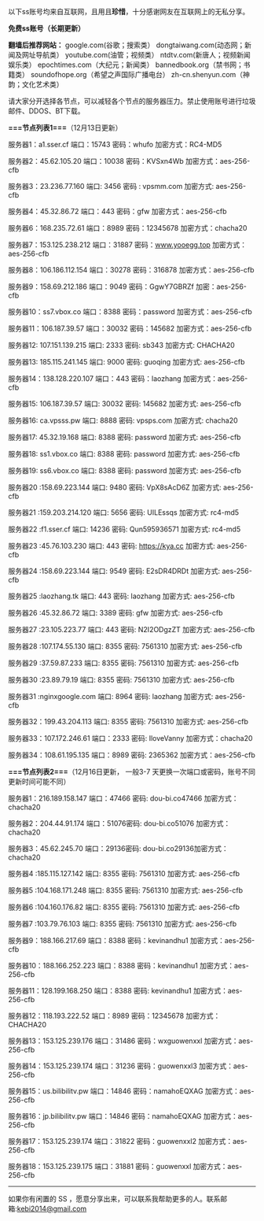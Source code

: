 以下ss账号均来自互联网，且用且**珍惜**，十分感谢网友在互联网上的无私分享。

**免费ss账号（长期更新）**

**翻墙后推荐网站：** google.com(谷歌；搜索类） dongtaiwang.com(动态网；新闻及网址导航类）  youtube.com(油管；视频类）  ntdtv.com(新唐人；视频新闻娱乐类）    epochtimes.com（大纪元；新闻类）   bannedbook.org（禁书网；书籍类）   soundofhope.org（希望之声国际广播电台）
    zh-cn.shenyun.com（神韵；文化艺术类）

请大家分开选择各节点，可以减轻各个节点的服务器压力。禁止使用账号进行垃圾邮件、DDOS、BT下载。

**===节点列表1===**（12月13日更新）

服务器1：a1.sser.cf
端口：15743
密码：whufo
加密方式：RC4-MD5

服务器2：45.62.105.20
端口：10038
密码：KVSxn4Wb
加密方式：aes-256-cfb


服务器3：23.236.77.160
端口: 3456
密码 : vpsmm.com
加密方式: aes-256-cfb


服务器4：45.32.86.72
端口：443
密码：gfw
加密方式：aes-256-cfb


服务器6：168.235.72.61
端口：8989
密码：12345678
加密方式：chacha20

服务器7：153.125.238.212
端口：31887
密码：www.yooegg.top
加密方式：aes-256-cfb

服务器8：106.186.112.154
端口：30278
密码：316878
加密方式：aes-256-cfb

服务器9：158.69.212.186
端口：9049
密码：GgwY7GBRZf
加密：aes-256-cfb

服务器10：ss7.vbox.co
端口：8388
密码：password
加密方式：aes-256-cfb


服务器11：106.187.39.57
端口：30032
密码：145682
加密方式：aes-256-cfb

服务器12: 107.151.139.215
端口: 2333
密码: sb343
加密方式: CHACHA20


服务器13: 185.115.241.145
端口: 9000
密码: guoqing
加密方式: aes-256-cfb

服务器14：138.128.220.107
端口：443
密码：laozhang
加密方式：aes-256-cfb


服务器15: 106.187.39.57
端口: 30032
密码: 145682
加密方式: aes-256-cfb

服务器16: ca.vpsss.pw
端口: 8888
密码: vpsps.com
加密方式: chacha20

服务器17: 45.32.19.168
端口: 8388
密码: password
加密方式: aes-256-cfb

服务器18: ss1.vbox.co
端口: 8388
密码: password
加密方式: aes-256-cfb

服务器19: ss6.vbox.co
端口: 8388
密码: password
加密方式: aes-256-cfb

服务器20 :158.69.223.144
端口: 9480
密码: VpX8sAcD6Z
加密方式: aes-256-cfb

服务器21 :159.203.214.120
端口: 5656
密码: UILEssqs
加密方式: rc4-md5

服务器22 :f1.sser.cf
端口: 14236
密码: Qun595936571
加密方式: rc4-md5

服务器23 :45.76.103.230
端口: 443
密码: https://kya.cc
加密方式: aes-256-cfb

服务器24 :158.69.223.144 
端口: 9549
密码: E2sDR4DRDt
加密方式: aes-256-cfb


服务器25 :laozhang.tk
端口: 443
密码: laozhang
加密方式: aes-256-cfb

服务器26 :45.32.86.72
端口: 3389
密码: gfw
加密方式: aes-256-cfb

服务器27 :23.105.223.77
端口: 443
密码: N2I2ODgzZT
加密方式: aes-256-cfb

服务器28 :107.174.55.130
端口: 8355
密码: 7561310
加密方式: aes-256-cfb

服务器29 :37.59.87.233
端口: 8355
密码: 7561310
加密方式: aes-256-cfb

服务器30 :23.89.79.19
端口: 8355
密码: 7561310
加密方式: aes-256-cfb

服务器31 :nginxgoogle.com
端口: 8964
密码: laozhang
加密方式: aes-256-cfb

服务器32：199.43.204.113 端口: 8355 密码: 7561310 加密方式: aes-256-cfb

服务器33：107.172.246.61 端口：2333 密码: IloveVanny 加密方式：chacha20

服务器34：108.61.195.135 端口：8989 密码: 2365362 加密方式：aes-256-cfb


**===节点列表2===**（12月16日更新， 一般3-7 天更换一次端口或密码，账号不同更新时间可能不同）

服务器1：216.189.158.147 端口：47466 密码: dou-bi.co47466 加密方式：chacha20

服务器2：204.44.91.174 端口：51076密码: dou-bi.co51076 加密方式：chacha20

服务器3：45.62.245.70 端口：29136密码: dou-bi.co29136加密方式：chacha20

服务器4 :185.115.127.142 端口: 8355  密码: 7561310  加密方式: aes-256-cfb

服务器5 :104.168.171.248 端口: 8355  密码: 7561310  加密方式: aes-256-cfb

服务器6 :104.160.176.82 端口: 8355  密码: 7561310  加密方式: aes-256-cfb

服务器7 :103.79.76.103 端口: 8355  密码: 7561310  加密方式: aes-256-cfb

服务器9：188.166.217.69  端口：8388  密码：kevinandhu1   加密方式：aes-256-cfb

服务器10：188.166.252.223 端口：8388  密码：kevinandhu1   加密方式：aes-256-cfb

服务器11：128.199.168.250 端口：8388  密码: kevinandhu1  加密方式：aes-256-cfb

服务器12：118.193.222.52  端口：8989  密码：12345678  加密方式：CHACHA20

服务器13：153.125.239.176  端口：31486  密码：wxguowenxxl  加密方式：aes-256-cfb

服务器14：153.125.239.174  端口：31236  密码：guowenxxl3  加密方式：aes-256-cfb

服务器15：us.bilibilitv.pw  端口：14846  密码：namahoEQXAG  加密方式：aes-256-cfb

服务器16：jp.bilibilitv.pw  端口：14846  密码：namahoEQXAG  加密方式：aes-256-cfb

服务器17：153.125.239.174  端口：31822  密码：guowenxxl2  加密方式：aes-256-cfb

服务器18：153.125.239.175  端口：31881  密码：guowenxxl  加密方式：aes-256-cfb




***


如果你有闲置的 SS ，愿意分享出来，可以联系我帮助更多的人。联系邮箱:kebi2014@gmail.com



